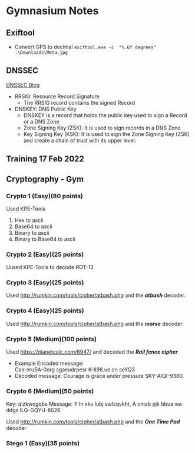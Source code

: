 # Gymnasium Notes

## Exiftool

* Convert GPS to decimal
`exiftool.exe -c  "%.6f degrees" .\Downloads\Meta.jpg`  

## DNSSEC

[DNSSEC Blog](https://medium.com/@Nilabh/an-introduction-to-dnssec-96e53a469528)  

* RRSIG: Resource Record Signature
  * The RRSIG record contains the signed Record
* DNSKEY: DNS Public Key
  * DNSKEY is a record that holds the public key used to sign a Record or a DNS Zone
  * Zone Signing Key (ZSK): It is used to sign records in a DNS Zone
  * Key Signing Key (KSK): It is used to sign the Zone Signing Key (ZSK) and create a chain of trust with its upper level.  
  
## Training 17 Feb 2022

## Cryptography - Gym

### Crypto 1 (Easy)(80 points)  

Used KPE-Tools

1. Hex to ascii
2. Base64 to ascii
3. Binary to ascii
4. Binary to Base64 to ascii

### Crypto 2 (Easy)(25 points)

Uused KPE-Tools to decode ROT-13

### Crypto 3 (Easy)(25 points)  

Used http://rumkin.com/tools/cipher/atbash.php and the ***atbash*** decoder.  

### Crypto 4 (Easy)(25 points)

Used http://rumkin.com/tools/cipher/atbash.php and the ***morse*** decoder  

### Crypto 5 (Medium)(100 points)  

Used https://planetcalc.com/6947/ and decoded the ***Rail fence cipher***

* Example Encoded message:  
Cair eruSA-0org sgaeudrpesr K-II98.ue cn seYQ3  
* Decoded message: Courage is grace under pressure SKY-AIQI-9380.  

### Crypto 6 (Medium)(50 points)  

Key: qizkwcgqbs
Message: Y ln xkv lubj swlzqvkht, A vmzb pjk bbua we ddgs ILQ-GQYU-8026  

Used http://rumkin.com/tools/cipher/atbash.php and the ***One Time Pad*** decoder  

### Stego 1 (Easy)(35 points)  

